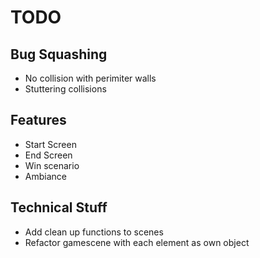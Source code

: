 # TODO

## Bug Squashing

- No collision with perimiter walls
- Stuttering collisions

## Features

- Start Screen
- End Screen
- Win scenario
- Ambiance

## Technical Stuff

- Add clean up functions to scenes 
- Refactor gamescene with each element as own object